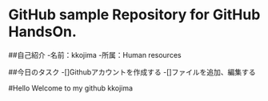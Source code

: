 # GitHub sample Repository for GitHub HandsOn.
##自己紹介
-名前：kkojima
-所属：Human resources


##今日のタスク
-[]Githubアカウントを作成する
-[]ファイルを追加、編集する

#Hello Welcome to my github kkojima
